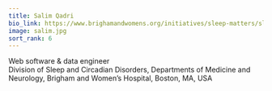 ```yaml
---
title: Salim Qadri
bio_link: https://www.brighamandwomens.org/initiatives/sleep-matters/sleep-matters-initiative
image: salim.jpg
sort_rank: 6
---
```


Web software & data engineer\
Division of Sleep and Circadian Disorders, Departments of Medicine and Neurology, Brigham and Women’s Hospital, Boston, MA, USA